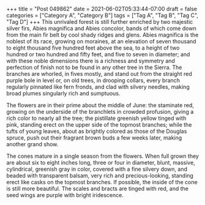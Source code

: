 +++
title = "Post 049862"
date = 2021-06-02T05:33:44-07:00
draft = false
categories = ["Category A", "Category B"]
tags = ["Tag A", "Tag B", "Tag C", "Tag D"]
+++
This unrivaled forest is still further enriched by two majestic silver firs, Abies magnifica and Abies concolor, bands of which come down from the main fir belt by cool shady ridges and glens. Abies magnifica is the noblest of its race, growing on moraines, at an elevation of seven thousand to eight thousand five hundred feet above the sea, to a height of two hundred or two hundred and fifty feet, and five to seven in diameter; and with these noble dimensions there is a richness and symmetry and perfection of finish not to be found in any other tree in the Sierra. The branches are whorled, in fives mostly, and stand out from the straight red purple bole in level or, on old trees, in drooping collars, every branch regularly pinnated like fern fronds, and clad with silvery needles, making broad plumes singularly rich and sumptuous.

The flowers are in their prime about the middle of June: the staminate red, growing on the underside of the branchlets in crowded profusion, giving a rich color to nearly all the tree; the pistillate greenish yellow tinged with pink, standing erect on the upper side of the topmost branches; while the tufts of young leaves, about as brightly colored as those of the Douglas spruce, push out their fragrant brown buds a few weeks later, making another grand show.

The cones mature in a single season from the flowers. When full grown they are about six to eight inches long, three or four in diameter, blunt, massive, cylindrical, greenish gray in color, covered with a fine silvery down, and beaded with transparent balsam, very rich and precious-looking, standing erect like casks on the topmost branches. If possible, the inside of the cone is still more beautiful. The scales and bracts are tinged with red, and the seed wings are purple with bright iridescence.
